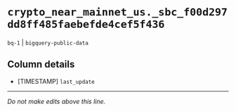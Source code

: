 # `crypto_near_mainnet_us._sbc_f00d297dd8ff485faebefde4cef5f436`
`bq-1` | `bigquery-public-data`

## Column details
* [TIMESTAMP] `last_update`

-------------------------------------------------------------------------------
*Do not make edits above this line.*
